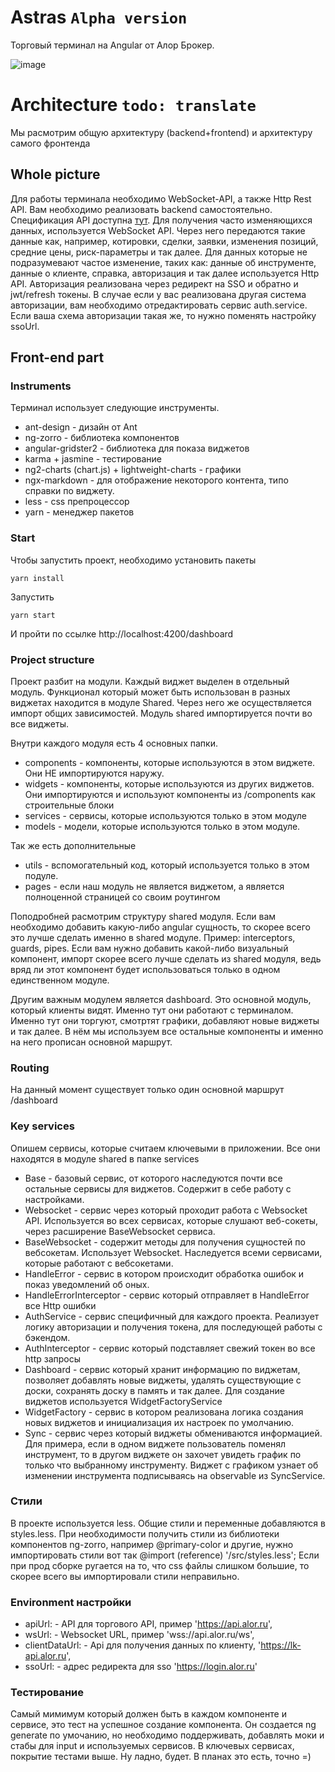 
# Astras `Alpha version`
Торговый терминал на Angular от Алор Брокер.

![image](https://user-images.githubusercontent.com/6408195/154630168-1d8c45fb-deb9-46c6-a4a6-83dd2900d352.png)


# Architecture `todo: translate`
Мы расмотрим общую архитектуру (backend+frontend) и архитектуру самого фронтенда

## Whole picture
Для работы терминала необходимо WebSocket-API, а также Http Rest API. Вам необходимо реализовать backend самостоятельно. Спецификация API доступна [тут](https://alor.dev). Для получения часто изменяющихся данных, используется WebSocket  API. Через него передаются такие данные как, например, котировки, сделки, заявки, изменения позиций, средние цены, риск-параметры и так далее. Для данных которые не подразумевают частое изменение, таких как: данные об инструменте, данные о клиенте, справка, авторизация и так далее используется Http API. Авторизация реализована через редирект на SSO и обратно и jwt/refresh токены. В случае если у вас реализована другая система авторизации, вам необходимо отредактировать сервис auth.service. Если ваша схема авторизации такая же, то нужно поменять настройку ssoUrl.

## Front-end part
### Instruments
Терминал использует следующие инструменты.

 - ant-design - дизайн от Ant
 - ng-zorro - библиотека компонентов
 - angular-gridster2 - библиотека для показа виджетов
 - karma + jasmine - тестирование
 - ng2-charts (chart.js) + lightweight-charts - графики
 - ngx-markdown - для отображение некоторого контента, типо справки по виджету.
 - less - css препроцессор
 - yarn - менеджер пакетов

### Start
Чтобы запустить проект, необходимо установить пакеты

    yarn install

Запустить

    yarn start

И пройти по ссылке http://localhost:4200/dashboard


### Project structure
Проект разбит на модули. Каждый виджет выделен в отдельный модуль. Функционал который может быть использован в разных виджетах находится в модуле Shared. Через него же осуществляется импорт общих зависимостей. Модуль shared импортируется почти во все виджеты. 

Внутри каждого модуля есть 4 основных папки.
 - components - компоненты, которые используются в этом виджете. Они НЕ импортируются наружу.
 - widgets - компоненты, которые используются из других виджетов. Они импортируются и используют компоненты из /components как строительные блоки
 - services - сервисы, которые используются только в этом модуле
 - models - модели, которые используются только в этом модуле.

Так же есть дополнительные
 - utils - вспомогательный код, который используется только в этом подуле.
 - pages - если наш модуль не является виджетом, а является полноценной страницей со своим роутингом

Поподробней расмотрим структуру shared модуля. Если вам необходимо добавить какую-либо angular сущность, то скорее всего это лучше сделать именно в shared модуле. Пример: interceptors, guards, pipes. Если вам нужно добавить какой-либо визуальный компонент, импорт скорее всего лучше сделать из shared модуля, ведь вряд ли этот компонент будет использоваться только в одном единственном модуле.

Другим важным модулем является dashboard.
Это основной модуль, который клиенты видят. Именно тут они работают с терминалом. Именно тут они торгуют, смотртят графики, добавляют новые виджеты и так далее. В нём мы используем все остальные компоненты и именно на него прописан основной маршрут.

### Routing
На данный момент существует только один основной маршрут /dashboard

### Key services
Опишем сервисы, которые считаем ключевыми в приложении. Все они находятся в модуле shared в папке services
 - Base - базовый сервис, от которого наследуются почти все остальные сервисы для виджетов. Содержит в себе работу с настройками.
 - Websocket - сервис через который проходит работа с Websocket API. Используется во всех сервисах, которые слушают веб-сокеты, через расширение BaseWebsocket сервиса. 
 - BaseWebsocket - содержит методы для получения сущностей по вебсокетам. Использует Websocket. Наследуется всеми сервисами, которые работают с вебсокетами.
 - HandleError - сервис в котором происходит обработка ошибок и показ уведомлений об оных.
 - HandleErrorInterceptor - сервис который отправляет в HandleError все Http ошибки
 - AuthService - сервис специфичный для каждого проекта. Реализует логику авторизации и получения токена, для последующей работы с бэкендом.
 - AuthInterceptor - сервис который подставляет свежий токен во все http запросы
 - Dashboard - сервис который хранит информацию по виджетам, позволяет добавлять новые виджеты, удалять существующие с доски, сохранять доску в память и так далее. Для создание виджетов используется WidgetFactoryService
 - WidgetFactory - сервис в котором реализована логика создания новых виджетов и инициализация их настроек по умолчанию.
 - Sync - сервис через который виджеты обмениваются информацией. Для примера, если в одном виджете пользователь поменял инструмент, то в другом виджете он захочет увидеть график по только что выбранному инструменту. Виджет с графиком узнает об изменении инструмента подписываясь на observable из SyncService.

### Стили
В проекте используется less. Общие стили и переменные добавляются в styles.less. При необходимости получить стили из библиотеки компонентов ng-zorro, например @primary-color и другие, нужно импортировать стили вот так @import (reference) '/src/styles.less'; Если при прод сборке ругается на то, что css файлы слишком большие, то скорее всего вы импортировали стили неправильно.

### Environment настройки
 - apiUrl: - API для торгового API, пример 'https://api.alor.ru',
 - wsUrl: - Websocket URL, пример 'wss://api.alor.ru/ws',
 - clientDataUrl: - Api для получения данных по клиенту, 'https://lk-api.alor.ru',
 - ssoUrl: - адрес редиректа для sso 'https://login.alor.ru'

### Тестирование
Самый мимимум который должен быть в каждом компоненте и сервисе, это тест на успешное создание компонента. Он создается ng generate по умочанию, но необходимо поддерживать, добавлять моки и стабы для input и используемых сервисов. В ключевых сервисах, покрытие тестами выше. Ну ладно, будет. В планах это есть, точно =)
